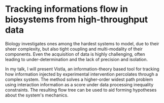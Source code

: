 # Tracking informations flow in biosystems from high-throughput data

Biology investigates ones among the hardest systems to model, due to
their sheer complexity, but also tight coupling and multi-modality of
their components. Even the acquisition of data is highly challenging,
often leading to under-determination and the lack of precision and
isolation.

In my talk, I will present Vistla, an information-theory based tool for
tracking how information injected by experimental intervention
percolates through a complex system. The method solves a higher-order
widest path problem using interaction information as a score under data
processing inequality constraints. The resulting flow tree can be used
to aid forming hypotheses about the system's mechanics.
